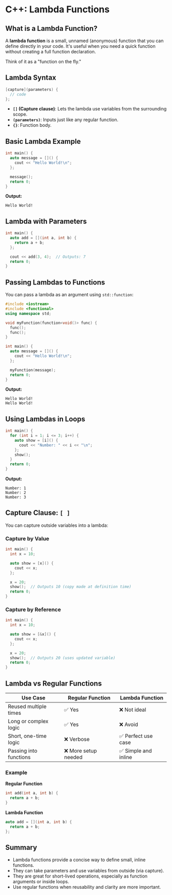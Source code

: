 # C++: Lambda Functions

## What is a Lambda Function?

A **lambda function** is a small, unnamed (anonymous) function that you can define directly in your code.
It's useful when you need a quick function without creating a full function declaration.

Think of it as a "function on the fly."

## Lambda Syntax

```cpp
[capture](parameters) {
  // code
};
```

- **`[]` (Capture clause)**: Lets the lambda use variables from the surrounding scope.
- **`(parameters)`**: Inputs just like any regular function.
- **`{}`**: Function body.

## Basic Lambda Example

```cpp
int main() {
  auto message = []() {
    cout << "Hello World!\n";
  };

  message();
  return 0;
}
```

**Output:**

```
Hello World!
```

## Lambda with Parameters

```cpp
int main() {
  auto add = [](int a, int b) {
    return a + b;
  };

  cout << add(3, 4);  // Outputs: 7
  return 0;
}
```

## Passing Lambdas to Functions

You can pass a lambda as an argument using `std::function`:

```cpp
#include <iostream>
#include <functional>
using namespace std;

void myFunction(function<void()> func) {
  func();
  func();
}

int main() {
  auto message = []() {
    cout << "Hello World!\n";
  };

  myFunction(message);
  return 0;
}
```

**Output:**

```
Hello World!
Hello World!
```

## Using Lambdas in Loops

```cpp
int main() {
  for (int i = 1; i <= 3; i++) {
    auto show = [i]() {
      cout << "Number: " << i << "\n";
    };
    show();
  }
  return 0;
}
```

**Output:**

```
Number: 1
Number: 2
Number: 3
```

## Capture Clause: `[ ]`

You can capture outside variables into a lambda:

### Capture by Value

```cpp
int main() {
  int x = 10;

  auto show = [x]() {
    cout << x;
  };

  x = 20;
  show();  // Outputs 10 (copy made at definition time)
  return 0;
}
```

### Capture by Reference

```cpp
int main() {
  int x = 10;

  auto show = [&x]() {
    cout << x;
  };

  x = 20;
  show();  // Outputs 20 (uses updated variable)
  return 0;
}
```

## Lambda vs Regular Functions

| Use Case               | Regular Function     | Lambda Function      |
| ---------------------- | -------------------- | -------------------- |
| Reused multiple times  | ✅ Yes               | ❌ Not ideal         |
| Long or complex logic  | ✅ Yes               | ❌ Avoid             |
| Short, one-time logic  | ❌ Verbose           | ✅ Perfect use case  |
| Passing into functions | ❌ More setup needed | ✅ Simple and inline |

### Example

**Regular Function**

```cpp
int add(int a, int b) {
  return a + b;
}
```

**Lambda Function**

```cpp
auto add = [](int a, int b) {
  return a + b;
};
```

## Summary

- Lambda functions provide a concise way to define small, inline functions.
- They can take parameters and use variables from outside (via capture).
- They are great for short-lived operations, especially as function arguments or inside loops.
- Use regular functions when reusability and clarity are more important.
